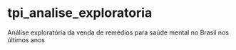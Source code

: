 # tpi_analise_exploratoria
Análise exploratória da venda de remédios para saúde mental no Brasil nos últimos anos
